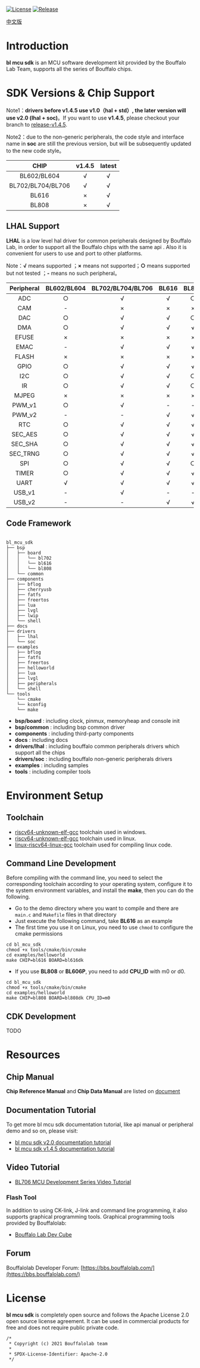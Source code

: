[![License](https://img.shields.io/badge/License-Apache--2.0-brightgreen)](LICENSE)
[![Release](https://img.shields.io/github/v/tag/bouffalolab/bl_mcu_sdk?color=s&label=release)]()

[中文版](README_zh.md)

# Introduction

**bl mcu sdk** is an MCU software development kit provided by the Bouffalo Lab Team, supports all the series of Bouffalo chips.

# SDK Versions & Chip Support

Note1：**drivers before v1.4.5 use v1.0（hal + std）, the later version will use v2.0 (lhal + soc)**。If you want to use **v1.4.5**, please checkout your branch to [release-v1.4.5](https://github.com/bouffalolab/bl_mcu_sdk/tree/release_v1.4.5).

Note2：due to the non-generic peripherals, the code style and interface name in **soc** are still the previous version, but will be subsequently updated to the new code style。

|   CHIP        |  v1.4.5  |  latest |
|:-------------:|:--------:|:-------:|
|BL602/BL604    |  √       |   √     |
|BL702/BL704/BL706 |  √    |   √     |
|BL616     |  ×            |   √     |
|BL808     |  ×            |   √     |

## LHAL Support

**LHAL** is a low level hal driver for common peripherals designed by Bouffalo Lab, in order to support all the Bouffalo chips with the same api . Also it is convenient for users to use and port to other platforms.

Note：**√** means supported ；**×** means not supported；**○** means supported but not tested ；**-** means no such peripheral。

|   Peripheral |    BL602/BL604 |    BL702/BL704/BL706 |    BL616    |   BL808  |
|:------------:|:--------------:|:--------------------:|:-----------:|:--------:|
|  ADC         |      ○         |      √             |   √           |   ○      |
|  CAM         |      -         |      ×             |   ×           |   ×      |
|  DAC         |      ○         |      √             |   √           |   ○      |
|  DMA         |      ○         |      √             |   √           |   √      |
|  EFUSE       |      ×         |      ×             |   ×           |   ×      |
|  EMAC        |      -         |      √             |   √           |   √      |
|  FLASH       |      ×         |      ×             |   ×           |   ×      |
|  GPIO        |      ○         |      √             |   √           |   √      |
|  I2C         |      ○         |      √             |   √           |   ○      |
|  IR          |      ○         |      √             |   √           |   ○      |
|  MJPEG       |      ×         |      ×             |   ×           |   ×      |
|  PWM_v1      |      ○         |      √             |   -           |   -      |
|  PWM_v2      |      -         |      -             |   √           |   √      |
|  RTC         |      ○         |      √             |   √           |   √      |
|  SEC_AES     |      ○         |      √             |   √           |   √      |
|  SEC_SHA     |      ○         |      √             |   √           |   √      |
|  SEC_TRNG    |      ○         |      √             |   √           |   √      |
|  SPI         |      ○         |      √             |   √           |   ○      |
|  TIMER       |      ○         |      √             |   √           |   √      |
|  UART        |      √         |      √             |   √           |   √      |
|  USB_v1      |      -         |      √             |   -           |   -      |
|  USB_v2      |      -         |      -             |   √           |   √      |

## Code Framework

```

bl_mcu_sdk
├── bsp
│   ├── board
│   │   └── bl702
│   │   └── bl616
│   │   └── bl808
│   └── common
├── components
│   ├── bflog
│   ├── cherryusb
│   ├── fatfs
│   ├── freertos
│   ├── lua
│   ├── lvgl
│   ├── lwip
│   └── shell
├── docs
├── drivers
│   ├── lhal
│   └── soc
├── examples
│   ├── bflog
│   ├── fatfs
│   ├── freertos
│   ├── helloworld
│   ├── lua
│   ├── lvgl
│   ├── peripherals
│   └── shell
└── tools
    └── cmake
    └── kconfig
    └── make

```

- **bsp/board** : including clock, pinmux, memoryheap and console init
- **bsp/common** : including bsp common driver
- **components** : including third-party components
- **docs** : including docs
- **drivers/lhal** : including bouffalo common peripherals drivers which support all the chips
- **drivers/soc** : including bouffalo non-generic peripherals drivers
- **examples** : including samples
- **tools** : including compiler tools

# Environment Setup

## Toolchain

- [riscv64-unknown-elf-gcc](https://gitee.com/bouffalolab/toolchain_gcc_t-head_windows) toolchain used in windows.
- [riscv64-unknown-elf-gcc](https://gitee.com/bouffalolab/toolchain_gcc_t-head_linux) toolchain used in linux.
- [linux-riscv64-linux-gcc](https://gitee.com/bouffalolab/linuxtoolchain_gcc_t-head) toolchain used for compiling linux code.

## Command Line Development

Before compiling with the command line, you need to select the corresponding toolchain according to your operating system, configure it to the system environment variables, and install the **make**, then you can do the following.

- Go to the demo directory where you want to compile and there are `main.c` and `Makefile` files in that directory
- Just execute the following command, take **BL616** as an example
- The first time you use it on Linux, you need to use `chmod` to configure the cmake permissions

```
cd bl_mcu_sdk
chmod +x tools/cmake/bin/cmake
cd examples/helloworld
make CHIP=bl616 BOARD=bl616dk
```

- If you use **BL808** or **BL606P**, you need to add **CPU_ID** with m0 or d0.

```
cd bl_mcu_sdk
chmod +x tools/cmake/bin/cmake
cd examples/helloworld
make CHIP=bl808 BOARD=bl808dk CPU_ID=m0
```

## CDK Development

TODO

# Resources

## Chip Manual

**Chip Reference Manual** and **Chip Data Manual** are listed on [document](https://dev.bouffalolab.com/document)

## Documentation Tutorial

To get more bl mcu sdk documentation tutorial, like api manual or peripheral demo and so on, please visit:

- [bl mcu sdk v2.0 documentation tutorial](https://bl-mcu-sdk.readthedocs.io/zh_CN/latest/)
- [bl mcu sdk  v1.4.5 documentation tutorial](https://dev.bouffalolab.com/media/doc/sdk/bl_mcu_sdk_en/index.html)

## Video Tutorial

- [BL706 MCU Development Series Video Tutorial](https://www.bilibili.com/video/BV1xK4y1P7ur)

### Flash Tool

In addition to using CK-link, J-link and command line programming, it also supports graphical programming tools.
Graphical programming tools provided by Bouffalolab:

- [Bouffalo Lab Dev Cube](https://dev.bouffalolab.com/download)

## Forum

Bouffalolab Developer Forum: [https://bbs.bouffalolab.com/](https://bbs.bouffalolab.com/)

# License

**bl mcu sdk** is completely open source and follows the Apache License 2.0 open source license agreement. It can be used in commercial products for free and does not require public private code.

```
/*
 * Copyright (c) 2021 Bouffalolab team
 *
 * SPDX-License-Identifier: Apache-2.0
 */
 ```